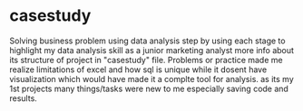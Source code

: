 # casestudy
Solving business problem using data analysis step by using each stage to highlight my data analysis skill as a junior marketing analyst
more info about its structure of project in "casestudy" file.
Problems or practice made me realize limitations of excel and how sql is unique while it dosent have visualization which would have made it a complte tool for analysis.
as its my 1st projects many things/tasks were new to me especially saving code and results.
